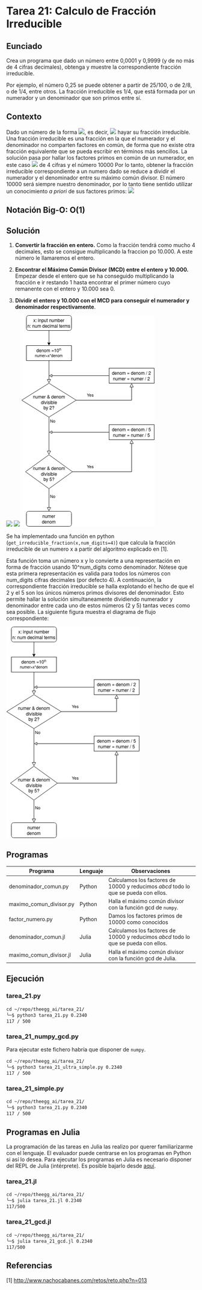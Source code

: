 # Tarea 21: Calculo de Fracción Irreducible

## Eunciado
Crea un programa que dado un número entre 0,0001 y 0,9999 (y de no más de 4 cifras decimales), obtenga y muestre la correspondiente fracción irreducible.

Por ejemplo, el número 0,25 se puede obtener a partir de 25/100, o de 2/8, o de 1/4, entre otros. La fracción irreducible es 1/4, que está formada por un numerador y un denominador que son primos entre sí.

## Contexto

Dado un número de la forma <img src="https://render.githubusercontent.com/render/math?math=0.abcd">, es decir, <img src="https://render.githubusercontent.com/render/math?math=\frac{abcd}{10000}"> hayar su fracción irreducible.
Una fracción irreducible es una fracción en la que el numerador y el denominador no comparten factores en común, de forma que no existe otra fracción equivalente que se pueda escribir en términos más sencillos.
La solución pasa por hallar los factores primos en común de un numerador, en este caso <img src="https://render.githubusercontent.com/render/math?math=abcd"> de 4 cifras y el número 10000
Por lo tanto, obtener la fracción irreducible correspondiente a un numero dado se reduce a dividir el numerador y el denominador entre su máximo común divisor.
El número 10000 será siempre nuestro denominador, por lo tanto tiene sentido utilizar un conocimiento *a priori* de sus factores primos:
<img src="https://render.githubusercontent.com/render/math?math=10000 = 5^4 \cdot 2^4 = 5 \cdot 5 \cdot 5 \cdot 5 \cdot 2 \cdot 2 \cdot 2 \cdot 2">

## Notación Big-O: O(1)

## Solución

1. **Convertir la fracción en entero.** Como la fracción tendrá como mucho 4 decimales, esto se consigue multiplicando la fraccion po 10.000. A este número le llamaremos el entero.

2. **Encontrar el Máximo Común Divisor (MCD) entre el entero y 10.000.** Empezar desde el entero que se ha conseguido multiplicando la fracción e ir restando 1 hasta encontrar el primer número cuyo remanente con el entero y 10.000 sea 0.

3. **Dividir el entero y 10.000 con el MCD para conseguir el numerador y denominador respectivamente**.

![ ](tarea21_diagramaFlujo.png)
![ ](https://drive.google.com/uc?export=view&id=1g76tF9j2ljuqHCZH9eKPB8ssEx1AKeU7)
![ ](https://raw.githubusercontent.com/dmaestrow/theegg_ai/master/tarea_21/flowchart_%2321.png)

Se ha implementado una función en python (`get_irreducible_fraction(x,num_digits=4)`) que calcula la fracción irreducible de un numero x a partir del algoritmo explicado en [1].

Esta función toma un número x y lo convierte a una representación en forma de fracción usando 10^num_digits como denominador.
Nótese que esta primera representación es valida para todos los números con num_digits cifras decimales (por defecto 4).
A continuación, la correspondiente fracción irreducible se halla explotando el hecho de que el 2 y el 5 son los únicos números primos divisores del denominador.
Esto permite hallar la solución simultaneamente dividiendo numerador y denominador entre cada uno de estos números (2 y 5) tantas veces como sea posible. La siguiente figura muestra el diagrama de flujo correspondiente:


![ ](https://raw.githubusercontent.com/dmaestrow/theegg_ai/master/tarea_21/flowchart_%2321.png)


## Programas

| Programa                | Lenguaje | Observaciones                                                                       |
|-------------------------|----------|-------------------------------------------------------------------------------------|
| denominador_comun.py    | Python   | Calculamos los factores de 10000 y reducimos *abcd* todo lo que se pueda con ellos. |
| maximo_comun_divisor.py | Python   | Halla el máximo común divisor con la función gcd de ``numpy``.                      | 
| factor_numero.py        | Python   | Damos los factores primos de 10000 como conocidos                                   | 
| denominador_comun.jl    | Julia    | Calculamos los factores de 10000 y reducimos *abcd* todo lo que se pueda con ellos. |
| maximo_comun_divisor.jl | Julia    | Halla el máximo común divisor con la función gcd de Julia.                          |

## Ejecución

### tarea_21.py

```console
cd ~/repo/theegg_ai/tarea_21/
╰─$ python3 tarea_21.py 0.2340
117 / 500
```
### tarea_21_numpy_gcd.py
Para ejecutar este fichero habría que disponer de ``numpy``.
 
```console
cd ~/repo/theegg_ai/tarea_21/
╰─$ python3 tarea_21_ultra_simple.py 0.2340
117 / 500
```

### tarea_21_simple.py
```console
cd ~/repo/theegg_ai/tarea_21/
╰─$ python3 tarea_21.py 0.2340
117 / 500
```

## Programas en Julia
La programación de las tareas en Julia las realizo por querer familiarizarme con el lenguaje. El evaluador puede centrarse en los programas en Python si así lo desea.
Para ejecutar los programas en Julia es necesario disponer del REPL de Julia (intérprete). Es posible bajarlo desde [aquí](https://julialang.org/downloads).

### tarea_21.jl
```console
cd ~/repo/theegg_ai/tarea_21/
╰─$ julia tarea_21.jl 0.2340
117/500
```

### tarea_21_gcd.jl
```console
cd ~/repo/theegg_ai/tarea_21/
╰─$ julia tarea_21_gcd.jl 0.2340
117/500
```

## Referencias
[1] http://www.nachocabanes.com/retos/reto.php?n=013
